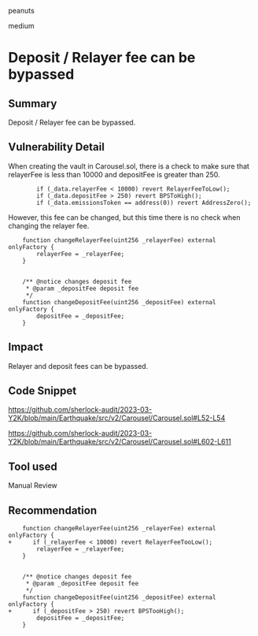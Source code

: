 peanuts

medium

# Deposit / Relayer fee can be bypassed

## Summary

Deposit / Relayer fee can be bypassed.

## Vulnerability Detail

When creating the vault in Carousel.sol, there is a check to make sure that relayerFee is less than 10000 and depositFee is greater than 250.

```solidity
        if (_data.relayerFee < 10000) revert RelayerFeeToLow();
        if (_data.depositFee > 250) revert BPSToHigh();
        if (_data.emissionsToken == address(0)) revert AddressZero();
```

However, this fee can be changed, but this time there is no check when changing the relayer fee.

```solidity
    function changeRelayerFee(uint256 _relayerFee) external onlyFactory {
        relayerFee = _relayerFee;
    }


    /** @notice changes deposit fee
     * @param _depositFee deposit fee
     */
    function changeDepositFee(uint256 _depositFee) external onlyFactory {
        depositFee = _depositFee;
    }
```


## Impact

Relayer and deposit fees can be bypassed.

## Code Snippet

https://github.com/sherlock-audit/2023-03-Y2K/blob/main/Earthquake/src/v2/Carousel/Carousel.sol#L52-L54

https://github.com/sherlock-audit/2023-03-Y2K/blob/main/Earthquake/src/v2/Carousel/Carousel.sol#L602-L611

## Tool used

Manual Review

## Recommendation

```solidity
    function changeRelayerFee(uint256 _relayerFee) external onlyFactory {
+      if (_relayerFee < 10000) revert RelayerFeeTooLow();
        relayerFee = _relayerFee;
    }


    /** @notice changes deposit fee
     * @param _depositFee deposit fee
     */
    function changeDepositFee(uint256 _depositFee) external onlyFactory {
+      if (_depositFee > 250) revert BPSTooHigh();
        depositFee = _depositFee;
    }
```